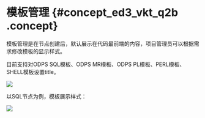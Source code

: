 # 模板管理 {#concept_ed3_vkt_q2b .concept}

模板管理是在节点创建后，默认展示在代码最前端的内容，项目管理员可以根据需求修改模板的显示样式。

目前支持对ODPS SQL模板、ODPS MR模板、ODPS PL模板、PERL模板、SHELL模板设置title。

![](http://static-aliyun-doc.oss-cn-hangzhou.aliyuncs.com/assets/img/16341/15367348318395_zh-CN.png)

以SQL节点为例，模板展示样式：

![](http://static-aliyun-doc.oss-cn-hangzhou.aliyuncs.com/assets/img/16341/15367348318396_zh-CN.png)

